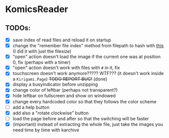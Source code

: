 # KomicsReader

## TODOs:
* [x] save index of read files and reload it on startup
* [x] change the "remember file index" method from filepath to hash with [this](https://doc.qt.io/qt-5/qcryptographichash.html) (I did it with just the filesize)
* [x] "open" action doesn't load the image if the current one was at position 0, fix (perhaps with a timer)
* [x] "open" action doesn't work with files with `#` in it, fix
* [x] touchscreen doesn't work anymore????? WTF??? (it doesn't work inside a `Kirigami.Page`) ~~TODO REPORT BUG!~~ (done)
* [x] display a busyindicator before unzipping
* [x] change color of leftbar (perhaps not transparent?)
* [x] hide leftbar on fullscreen and show on windowed
* [x] change every hardcoded color so that they follows the color scheme
* [ ] add a help button
* [x] add also a "rotate clockwise" button
* [ ] load the page before and after so that the switching will be faster
* [x] (important) instead of extracting the whole file, just take the images you need time by time with karchive